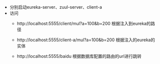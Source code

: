 - 分别启动eureka-server、zuul-server、client-a
- 访问
  - http://localhost:5555/client/mul?a=100&b=200   根据注入到eureka的路径
  - http://localhost:5555/client-a/mul?a=100&b=200 根据注入的eureka的实体
  
  - http://localhost:5555/baidu  根据数据库配置的路由的url进行跳转